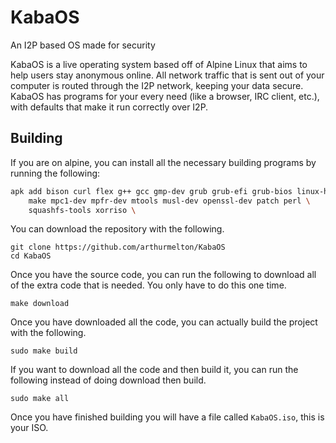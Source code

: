 # KabaOS
An I2P based OS made for security

KabaOS is a live operating system based off of Alpine Linux that aims to help
users stay anonymous online. All network traffic that is sent out of your
computer is routed through the I2P network, keeping your data secure. KabaOS has
programs for your every need (like a browser, IRC client, etc.), with defaults
that make it run correctly over I2P.

## Building

If you are on alpine, you can install all the necessary building programs by
running the following:

```sh
apk add bison curl flex g++ gcc gmp-dev grub grub-efi grub-bios linux-headers \
    make mpc1-dev mpfr-dev mtools musl-dev openssl-dev patch perl \
    squashfs-tools xorriso \
```

You can download the repository with the following.

```
git clone https://github.com/arthurmelton/KabaOS
cd KabaOS
```

Once you have the source code, you can run the following to download all of the
extra code that is needed. You only have to do this one time.

```
make download
```

Once you have downloaded all the code, you can actually build the project with
the following.

```
sudo make build
```

If you want to download all the code and then build it, you can run the
following instead of doing download then build.

```
sudo make all
```

Once you have finished building you will have a file called `KabaOS.iso`, this
is your ISO.
